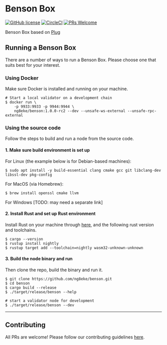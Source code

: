 # Benson Box
[![GitHub license](https://img.shields.io/github/license/ng8eke/benson)](LICENSE) [![CircleCI](https://circleci.com/gh/ng8eke/benson.svg?style=shield)](https://circleci.com/gh/ng8eke/benson) [![PRs Welcome](https://img.shields.io/badge/PRs-welcome-brightgreen.svg)](docs/CONTRIBUTING.adoc)

Benson Box based on [Plug](https://github.com/plugblockchain/plug-blockchain)

## Running a Benson Box

There are a number of ways to run a Benson Box. Please choose one that suits best for your interest.

### Using Docker

Make sure Docker is installed and running on your machine.
```
# Start a local validator on a development chain
$ docker run \
    -p 9933:9933 -p 9944:9944 \
    ng8eke/benson:1.0.0-rc2 --dev --unsafe-ws-external --unsafe-rpc-external
```

### Using the source code

Follow the steps to build and run a node from the source code.

#### 1. Make sure build environment is set up

For Linux (the example below is for Debian-based machines):
```
$ sudo apt install -y build-essential clang cmake gcc git libclang-dev libssl-dev pkg-config
```

For MacOS (via Homebrew):
```
$ brew install openssl cmake llvm
```

For Windows [TODO: may need a separate link]

#### 2. Install Rust and set up Rust environment

Install Rust on your machine through [here](https://rustup.rs/), and the following rust version and toolchains.
```
$ cargo --version
$ rustup install nightly
$ rustup target add --toolchain=nightly wasm32-unknown-unknown
```

#### 3. Build the node binary and run

Then clone the repo, build the binary and run it.
```
$ git clone https://github.com/ng8eke/benson.git
$ cd benson
$ cargo build --release
$ ./target/release/benson --help

# start a validator node for development
$ ./target/release/benson --dev
```

------

## Contributing

All PRs are welcome! Please follow our contributing guidelines [here](docs/CONTRIBUTING.md).
